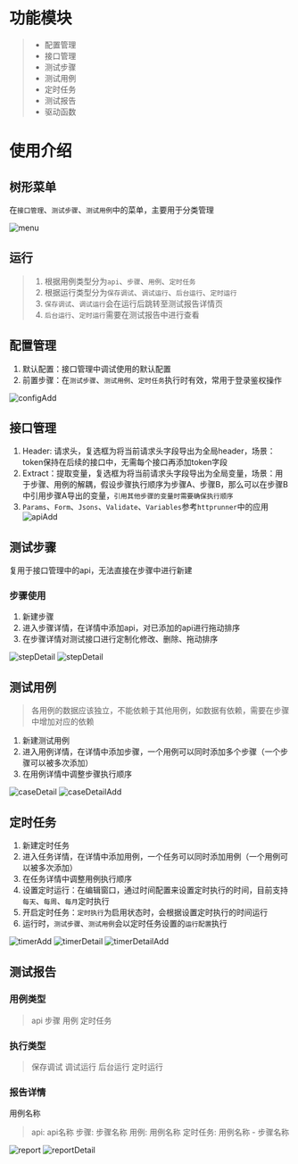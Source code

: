 

# 功能模块
> - 配置管理
> - 接口管理
> - 测试步骤
> - 测试用例
> - 定时任务
> - 测试报告
> - 驱动函数

# 使用介绍
## 树形菜单
在`接口管理`、`测试步骤`、`测试用例`中的菜单，主要用于分类管理

![menu](../img/menu.png)

## 运行
> 1. 根据用例类型分为`api`、`步骤`、`用例`、`定时任务`
> 2. 根据运行类型分为`保存调试`、`调试运行`、`后台运行`、`定时运行`
> 3. `保存调试`、`调试运行`会在运行后跳转至测试报告详情页
> 4. `后台运行`、`定时运行`需要在测试报告中进行查看


## 配置管理
1. 默认配置：接口管理中调试使用的默认配置
2. 前置步骤：在`测试步骤`、`测试用例`、`定时任务`执行时有效，常用于登录鉴权操作

![configAdd](../img/configAdd.png)

## 接口管理
1. Header: 请求头，复选框为将当前请求头字段导出为全局header，场景：token保持在后续的接口中，无需每个接口再添加token字段
2. Extract：提取变量，复选框为将当前请求头字段导出为全局变量，场景：用于步骤、用例的解耦，假设步骤执行顺序为步骤A、步骤B，那么可以在步骤B中引用步骤A导出的变量，`引用其他步骤的变量时需要确保执行顺序`
3. `Params`、`Form`、`Jsons`、`Validate`、`Variables`参考`httprunner`中的应用
![apiAdd](../img/apiAdd.png)

## 测试步骤
复用于接口管理中的api，无法直接在步骤中进行新建
### 步骤使用
1. 新建步骤
2. 进入步骤详情，在详情中添加api，对已添加的api进行拖动排序
3. 在步骤详情对测试接口进行定制化修改、删除、拖动排序

![stepDetail](../img/stepDetail.png)
![stepDetail](../img/stepDetailAdd.png)

## 测试用例
> 各用例的数据应该独立，不能依赖于其他用例，如数据有依赖，需要在步骤中增加对应的依赖
1. 新建测试用例
2. 进入用例详情，在详情中添加步骤，一个用例可以同时添加多个步骤（一个步骤可以被多次添加）
3. 在用例详情中调整步骤执行顺序

![caseDetail](../img/caseDetail.png)
![caseDetailAdd](../img/caseDetailAdd.png)

## 定时任务
1. 新建定时任务
2. 进入任务详情，在详情中添加用例，一个任务可以同时添加用例（一个用例可以被多次添加）
3. 在任务详情中调整用例执行顺序
4. 设置定时运行：在编辑窗口，通过时间配置来设置定时执行的时间，目前支持`每天`、`每周`、`每月`定时执行
5. 开启定时任务：`定时执行`为启用状态时，会根据设置定时执行的时间运行
6. 运行时，`测试步骤`、`测试用例`会以定时任务设置的`运行配置`执行

![timerAdd](../img/timerAdd.png)
![timerDetail](../img/timerDetail.png)
![timerDetailAdd](../img/timerDetailAdd.png)

## 测试报告

### 用例类型
> api
> 步骤
> 用例
> 定时任务

### 执行类型
> 保存调试
> 调试运行
> 后台运行
> 定时运行

### 报告详情
用例名称
> api: api名称
> 步骤: 步骤名称
> 用例: 用例名称
> 定时任务: 用例名称 - 步骤名称


![report](../img/report2.png)
![reportDetail](../img/reportDetail2.png)
